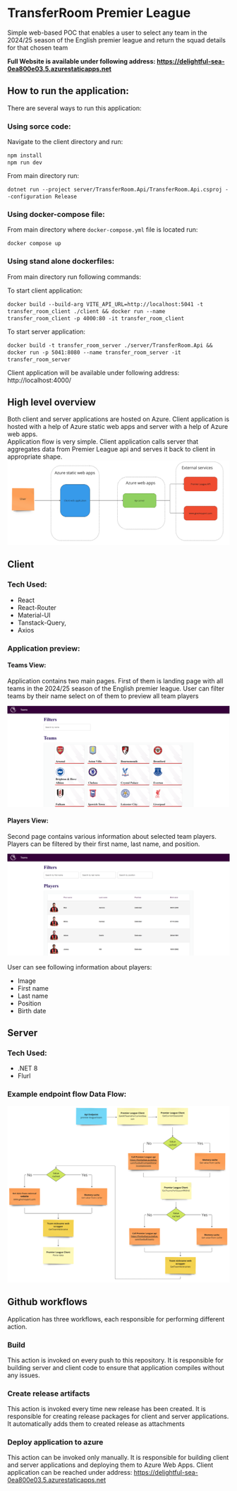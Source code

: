# TransferRoom Premier League

Simple web-based POC that enables a user to select any team in the 2024/25 season of the English premier league and return the squad details for that chosen team

**Full Website is available under following address: https://delightful-sea-0ea800e03.5.azurestaticapps.net**

## How to run the application:

There are several ways to run this application:

### Using sorce code:

Navigate to the client directory and run:

```
npm install
npm run dev
```

From main directory run:

```
dotnet run --project server/TransferRoom.Api/TransferRoom.Api.csproj --configuration Release
```

### Using docker-compose file:

From main directory where `docker-compose.yml` file is located run:

```
docker compose up
```

### Using stand alone dockerfiles:

From main directory run following commands:

To start client application:

```
docker build --build-arg VITE_API_URL=http://localhost:5041 -t transfer_room_client ./client && docker run --name transfer_room_client -p 4000:80 -it transfer_room_client
```

To start server application:

```
docker build -t transfer_room_server ./server/TransferRoom.Api && docker run -p 5041:8080 --name transfer_room_server -it transfer_room_server
```

Client application will be available under following address: http://localhost:4000/

## High level overview

Both client and server applications are hosted on Azure. Client application is hosted with a help of Azure static web apps and server with a help of Azure web apps.\
Application flow is very simple. Client application calls server that aggregates data from Premier League api and serves it back to client in appropriate shape.
![](./images/Overview.png)

## Client

### Tech Used:

- React
- React-Router
- Material-UI
- Tanstack-Query,
- Axios

### Application preview:

#### Teams View:

Application contains two main pages. First of them is landing page with all teams in the 2024/25 season of the English premier league. User can filter teams by their name select on of them to preview all team players

![](./images/landing.png)

#### Players View:

Second page contains various information about selected team players. Players can be filtered by their first name, last name, and position.

![](./images/players.png)

User can see following information about players:

- Image
- First name
- Last name
- Position
- Birth date

## Server

### Tech Used:

- .NET 8
- Flurl

### Example endpoint flow Data Flow:

![](./images/endpoint-flow.png)

## Github workflows

Application has three workflows, each responsible for performing different action.

### Build

This action is invoked on every push to this repository. It is responsible for building server and client code to ensure that application compiles without any issues.

### Create release artifacts

This action is invoked every time new release has been created. It is responsible for creating release packages for client and server applications. It automatically adds them to created release as attachments

### Deploy application to azure

This action can be invoked only manually. It is responsible for building client and server applications and deploying them to Azure Web Apps. Client application can be reached under address: https://delightful-sea-0ea800e03.5.azurestaticapps.net
